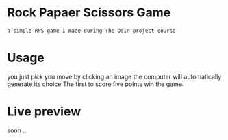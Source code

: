 # Rock Papaer Scissors Game 
    a simple RPS game I made during The Odin project course
# Usage
you just pick you move by clicking an image
the computer will automatically generate its choice
The first to score five points win the game.

# Live preview
soon ...